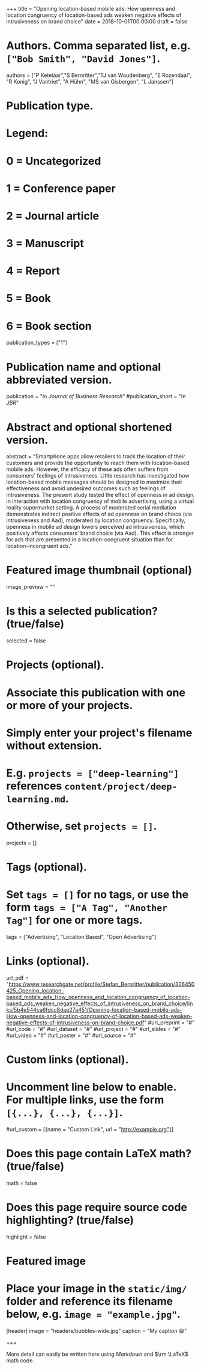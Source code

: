 +++
title = "Opening location-based mobile ads: How openness and location congruency of location-based ads weaken negative effects of intrusiveness on brand choice"
date = 2018-10-01T00:00:00
draft = false

# Authors. Comma separated list, e.g. `["Bob Smith", "David Jones"]`.
authors = ["P Ketelaar","S Bernritter","TJ van Woudenberg", "E Rozendaal", "R Konig", "J Vantriet", "A Hühn", "MS van Gisbergen", "L Janssen"]

# Publication type.
# Legend:
# 0 = Uncategorized
# 1 = Conference paper
# 2 = Journal article
# 3 = Manuscript
# 4 = Report
# 5 = Book
# 6 = Book section
publication_types = ["1"]

# Publication name and optional abbreviated version.
publication = "In *Journal of Business Research*"
#publication_short = "In *JBR*"

# Abstract and optional shortened version.
abstract = "Smartphone apps allow retailers to track the location of their customers and provide the opportunity to reach them with location-based mobile ads. However, the efficacy of these ads often suffers from consumers' feelings of intrusiveness. Little research has investigated how location-based mobile messages should be designed to maximize their effectiveness and avoid undesired outcomes such as feelings of intrusiveness. The present study tested the effect of openness in ad design, in interaction with location congruency of mobile advertising, using a virtual reality supermarket setting. A process of moderated serial mediation demonstrates indirect positive effects of ad openness on brand choice (via intrusiveness and Aad), moderated by location congruency. Specifically, openness in mobile ad design lowers perceived ad intrusiveness, which positively affects consumers' brand choice (via Aad). This effect is stronger for ads that are presented in a location-congruent situation than for location-incongruent ads."

# Featured image thumbnail (optional)
image_preview = ""

# Is this a selected publication? (true/false)
selected = false

# Projects (optional).
#   Associate this publication with one or more of your projects.
#   Simply enter your project's filename without extension.
#   E.g. `projects = ["deep-learning"]` references `content/project/deep-learning.md`.
#   Otherwise, set `projects = []`.
projects = []

# Tags (optional).
#   Set `tags = []` for no tags, or use the form `tags = ["A Tag", "Another Tag"]` for one or more tags.
tags = ["Advertising", "Location Based", "Open Advertising"]

# Links (optional).
url_pdf = "https://www.researchgate.net/profile/Stefan_Bernritter/publication/326450425_Opening_location-based_mobile_ads_How_openness_and_location_congruency_of_location-based_ads_weaken_negative_effects_of_intrusiveness_on_brand_choice/links/5b4e544ca6fdcc8dae27a451/Opening-location-based-mobile-ads-How-openness-and-location-congruency-of-location-based-ads-weaken-negative-effects-of-intrusiveness-on-brand-choice.pdf"
#url_preprint = "#"
#url_code = "#"
#url_dataset = "#"
#url_project = "#"
#url_slides = "#"
#url_video = "#"
#url_poster = "#"
#url_source = "#"

# Custom links (optional).
#   Uncomment line below to enable. For multiple links, use the form `[{...}, {...}, {...}]`.
#url_custom = [{name = "Custom Link", url = "http://example.org"}]

# Does this page contain LaTeX math? (true/false)
math = false

# Does this page require source code highlighting? (true/false)
highlight = false

# Featured image
# Place your image in the `static/img/` folder and reference its filename below, e.g. `image = "example.jpg"`.
[header]
image = "headers/bubbles-wide.jpg"
caption = "My caption :smile:"

+++

More detail can easily be written here using *Markdown* and $\rm \LaTeX$ math code.
